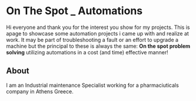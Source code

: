 # On The Spot _ Automations
Hi everyone and thank you for the interest you show for my projects. This is apage to showcase some automation projects i came up with and realize at work. It may be part of troubleshooting a fault or an effort to upgrade a machine but the principal to these is always the same: **On the spot problem solving** utilizing automations in a cost (and time) effective manner!
## About
I am an Industrial maintenance Specialist working for a pharmaciuticals company in Athens Greece.
